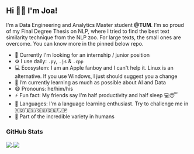 ## Hi 👋🏻  I'm Joa!

I'm a Data Engineering and Analytics Master student **@TUM**. I’m so proud of my Final Degree Thesis on NLP, where I tried to find the best text similarity technique from the NLP zoo. For large texts, the small ones are overcome. You can know more in the pinned below repo.

- 🔭 Currently I'm looking for an internship / junior position
- ⚙️ I use daily: `.py`, `.js` & `.cpp`
- 💻 Ecosystem: I am an Apple fanboy and I can't help it. Linux is an alternative. If you use Windows, I just should suggest you a change
- 🌱 I’m currently learning as much as possible about AI and Data
- 😄 Pronouns: he/him/his
- ⚡ Fun fact: My friends say I'm half productivity and half sleep 💻😴
- 💬 Languages: I'm a language learning enthusiast. Try to challenge me in 🇦🇩/🇪🇸/🇬🇧/🇩🇪/🇯🇵
- 🌈 Part of the incredible variety in humans

### GitHub Stats

<a href="">
  <img align="center" src="https://github-readme-stats.vercel.app/api?username=joaquimgomez&theme=dark" />
</a>
<a href="">
  <img align="center" src="https://github-readme-stats.vercel.app/api/top-langs/?username=joaquimgomez&layout=compact&theme=dark" />
</a>
<!-- https://github.com/anuraghazra/github-readme-stats -->
